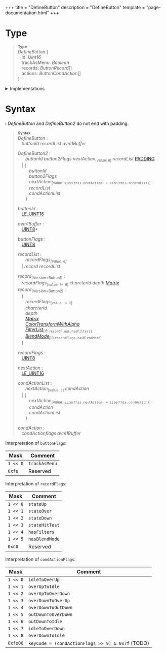 +++
title = "DefineButton"
description = "DefineButton"
template = "page-documentation.html"
+++

# Type

> **<sup>Type</sup>**\
> _DefineButton_ {\
> &nbsp;&nbsp; id: _Uint16_\
> &nbsp;&nbsp; trackAsMenu: _Boolean_\
> &nbsp;&nbsp; records: _ButtonRecord_[]\
> &nbsp;&nbsp; actions: _ButtonCondAction_[]\
> }

<details>
<summary>
Implementations
</summary>

- [Rust](https://docs.rs/swf-types/0.10.0/swf_types/tags/struct.DefineButton.html)
- [TypeScript](https://github.com/open-flash/swf-types/blob/master/ts/src/lib/tags/define-button.ts)

</details>

# Syntax

ℹ _DefineButton_ and _DefineButton2_ do not end with padding.

> **<sup>Syntax</sup>**\
> _DefineButton_ :\
> &nbsp;&nbsp; _buttonId_ _recordList_ _avm1Buffer_
>
> _DefineButton2_ :\
> &nbsp;&nbsp; &nbsp;&nbsp; _buttonId_ _button2Flags_ _nextAction_<sub>[value: `0`]</sub> _recordList_ [PADDING]\
> &nbsp;&nbsp; | {\
> &nbsp;&nbsp; &nbsp;&nbsp; &nbsp;&nbsp; _buttonId_\
> &nbsp;&nbsp; &nbsp;&nbsp; &nbsp;&nbsp; _button2Flags_\
> &nbsp;&nbsp; &nbsp;&nbsp; &nbsp;&nbsp; _nextAction_<sub>[value: `size(this.nextAction) + size(this.recordList)`]</sub>\
> &nbsp;&nbsp; &nbsp;&nbsp; &nbsp;&nbsp; _recordList_\
> &nbsp;&nbsp; &nbsp;&nbsp; &nbsp;&nbsp; _condActionList_\
> &nbsp;&nbsp; &nbsp;&nbsp; }
>
> _buttonId_ :\
> &nbsp;&nbsp; [LE_UINT16]
>
> _avm1Buffer_ :\
> &nbsp;&nbsp; [UINT8]*
>
> _buttonFlags_ :\
> &nbsp;&nbsp; [UINT8]
>
> _recordList_ :\
> &nbsp;&nbsp; &nbsp;&nbsp; _recordFlags<sub>[value: `0`]</sub>_\
> &nbsp;&nbsp; | _record_ _recordList_
>
> _record_<sub>(Version=Button1)</sub> :\
> &nbsp;&nbsp; _recordFlags_<sub>[`value != 0`]</sub> _charcterId_ _depth_ _[Matrix]_\
> _record_<sub>(Version=Button2)</sub> :\
> &nbsp;&nbsp; {\
> &nbsp;&nbsp; &nbsp;&nbsp; _recordFlags_<sub>[`value != 0`]</sub>\
> &nbsp;&nbsp; &nbsp;&nbsp; _charcterId_\
> &nbsp;&nbsp; &nbsp;&nbsp; _depth_\
> &nbsp;&nbsp; &nbsp;&nbsp; _[Matrix]_\
> &nbsp;&nbsp; &nbsp;&nbsp; _[ColorTransformWithAlpha]_\
> &nbsp;&nbsp; &nbsp;&nbsp; _[FilterList]_<sub>[if: `recordFlags.hasFilters`]</sub>\
> &nbsp;&nbsp; &nbsp;&nbsp; _[BlendMode]_<sub>[if: `recordFlags.hasBlendMode`]</sub>\
> &nbsp;&nbsp; }
>
> _recordFlags_ :\
> &nbsp;&nbsp; [UINT8]
>
> _nextAction_ :\
> &nbsp;&nbsp; [LE_UINT16]
>
> _condActionList_ :\
> &nbsp;&nbsp; &nbsp;&nbsp; _nextAction_<sub>[value: `0`]</sub> _condAction_\
> &nbsp;&nbsp; | {\
> &nbsp;&nbsp; &nbsp;&nbsp; &nbsp;&nbsp; _nextAction_<sub>[value: `size(this.nextAction) + size(this.condAction)`]</sub>\
> &nbsp;&nbsp; &nbsp;&nbsp; &nbsp;&nbsp; _condAction_\
> &nbsp;&nbsp; &nbsp;&nbsp; &nbsp;&nbsp; _condActionList_\
> &nbsp;&nbsp; &nbsp;&nbsp; }
>
> _condAction_ :\
> &nbsp;&nbsp; _condActionflags_ _avm1Buffer_

Interpretation of `buttonFlags`:

| Mask     | Comment                |
|----------|------------------------|
| `1 << 0` | `trackAsMenu`          |
| `0xfe`   | Reserved               |

Interpretation of `recordFlags`:

| Mask     | Comment                |
|----------|------------------------|
| `1 << 0` | `stateUp`              |
| `1 << 1` | `stateOver`            |
| `1 << 2` | `stateDown`            |
| `1 << 3` | `stateHitTest`         |
| `1 << 4` | `hasFilters`           |
| `1 << 5` | `hasBlendMode`         |
| `0xc0`   | Reserved               |

Interpretation of `condActionFlags`:

| Mask     | Comment                                           |
|----------|---------------------------------------------------|
| `1 << 0` | `idleToOverUp`                                    |
| `1 << 1` | `overUpToIdle`                                    |
| `1 << 2` | `overUpToOverDown`                                |
| `1 << 3` | `overDownToOverUp`                                |
| `1 << 4` | `overDownToOutDown`                               |
| `1 << 5` | `outDownToOverDown`                               |
| `1 << 6` | `outDownToIdle`                                   |
| `1 << 7` | `idleToOverDown`                                  |
| `1 << 8` | `overDownToIdle`                                  |
| `0xfe00` | `keyCode = (condActionFlags >> 9) & 0x7f` (TODO)  |


[ColorTransformWithAlpha]: @/documentation/swf/base.md#color-transform-with-alpha
[Matrix]: @/documentation/swf/base.md#matrix
[BlendMode]: @/documentation/swf/control.md#blend-mode
[FilterList]: @/documentation/swf/control.md#filter-list
[UINT8]: @/documentation/swf/primitives.md#uint8
[LE_UINT16]: @/documentation/swf/primitives.md#le-uint16
[LE_UINT32]: @/documentation/swf/primitives.md#le-uint32
[PADDING]: @/documentation/swf/primitives.md#padding
